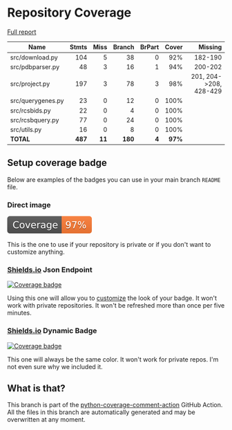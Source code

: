 # Repository Coverage

[Full report](https://htmlpreview.github.io/?https://github.com/iacopy/RCSB-Sync/blob/python-coverage-comment-action-data/htmlcov/index.html)

| Name              |    Stmts |     Miss |   Branch |   BrPart |   Cover |   Missing |
|------------------ | -------: | -------: | -------: | -------: | ------: | --------: |
| src/download.py   |      104 |        5 |       38 |        0 |     92% |   182-190 |
| src/pdbparser.py  |       48 |        3 |       16 |        1 |     94% |   200-202 |
| src/project.py    |      197 |        3 |       78 |        3 |     98% |201, 204->208, 428-429 |
| src/querygenes.py |       23 |        0 |       12 |        0 |    100% |           |
| src/rcsbids.py    |       22 |        0 |        4 |        0 |    100% |           |
| src/rcsbquery.py  |       77 |        0 |       24 |        0 |    100% |           |
| src/utils.py      |       16 |        0 |        8 |        0 |    100% |           |
|         **TOTAL** |  **487** |   **11** |  **180** |    **4** | **97%** |           |


## Setup coverage badge

Below are examples of the badges you can use in your main branch `README` file.

### Direct image

[![Coverage badge](https://raw.githubusercontent.com/iacopy/RCSB-Sync/python-coverage-comment-action-data/badge.svg)](https://htmlpreview.github.io/?https://github.com/iacopy/RCSB-Sync/blob/python-coverage-comment-action-data/htmlcov/index.html)

This is the one to use if your repository is private or if you don't want to customize anything.

### [Shields.io](https://shields.io) Json Endpoint

[![Coverage badge](https://img.shields.io/endpoint?url=https://raw.githubusercontent.com/iacopy/RCSB-Sync/python-coverage-comment-action-data/endpoint.json)](https://htmlpreview.github.io/?https://github.com/iacopy/RCSB-Sync/blob/python-coverage-comment-action-data/htmlcov/index.html)

Using this one will allow you to [customize](https://shields.io/endpoint) the look of your badge.
It won't work with private repositories. It won't be refreshed more than once per five minutes.

### [Shields.io](https://shields.io) Dynamic Badge

[![Coverage badge](https://img.shields.io/badge/dynamic/json?color=brightgreen&label=coverage&query=%24.message&url=https%3A%2F%2Fraw.githubusercontent.com%2Fiacopy%2FRCSB-Sync%2Fpython-coverage-comment-action-data%2Fendpoint.json)](https://htmlpreview.github.io/?https://github.com/iacopy/RCSB-Sync/blob/python-coverage-comment-action-data/htmlcov/index.html)

This one will always be the same color. It won't work for private repos. I'm not even sure why we included it.

## What is that?

This branch is part of the
[python-coverage-comment-action](https://github.com/marketplace/actions/python-coverage-comment)
GitHub Action. All the files in this branch are automatically generated and may be
overwritten at any moment.